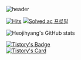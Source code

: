 <div align="left">
  
![header](https://capsule-render.vercel.app/api?type=waving&color=FF7D7D&text=Heo_aim's%20GitHub%20🍒&animation=twinkling&fontSize=35&fontAlignY=40&fontAlign=70&height=250&fontColor=FFFFFF)

[![Hits](https://hits.seeyoufarm.com/api/count/incr/badge.svg?url=https%3A%2F%2Fgithub.com%2FHeojihyang&count_bg=%23C4D776&title_bg=%23FFCACA&icon=github.svg&icon_color=%23FF5959&title=PuiPui&edge_flat=false)](https://hits.seeyoufarm.com)
[![Solved.ac
프로필](http://mazassumnida.wtf/api/mini/generate_badge?boj=joan0727)](https://solved.ac/joan0727/)


![Heojihyang's GitHub stats](https://github-readme-stats.vercel.app/api?username=Heojihyang&show_icons=true&theme=onedark)
 
[![Tistory's Badge](https://github-readme-tistory-card.vercel.app/api/badge?name=heo-aim%20&theme=dark)](https://github.com/loosie/github-readme-tistory-card)
<br>
[![Tistory's Card](https://github-readme-tistory-card.vercel.app/api?name=heo-aim&theme=vue)](https://heo-aim.tistory.com)


</div>

